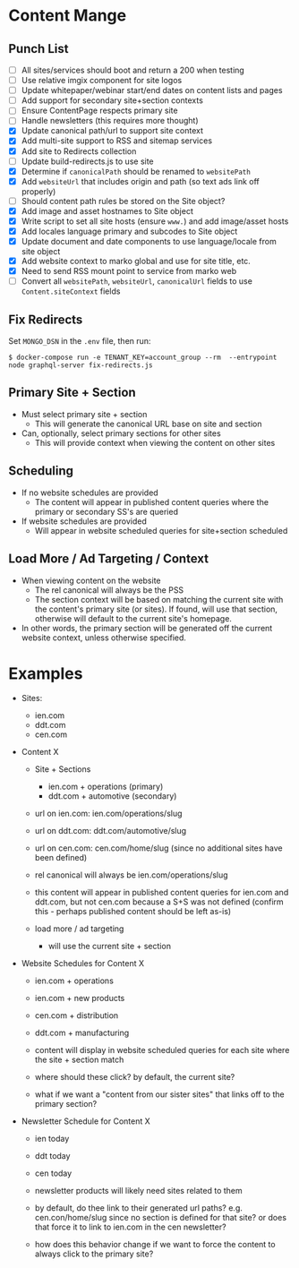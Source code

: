 # Content Mange

## Punch List
- [ ] All sites/services should boot and return a 200 when testing
- [ ] Use relative imgix component for site logos
- [ ] Update whitepaper/webinar start/end dates on content lists and pages
- [ ] Add support for secondary site+section contexts
- [ ] Ensure ContentPage respects primary site
- [ ] Handle newsletters (this requires more thought)
- [x] Update canonical path/url to support site context
- [x] Add multi-site support to RSS and sitemap services
- [x] Add site to Redirects collection
- [ ] Update build-redirects.js to use site
- [x] Determine if `canonicalPath` should be renamed to `websitePath`
- [x] Add `websiteUrl` that includes origin and path (so text ads link off properly)
- [ ] Should content path rules be stored on the Site object?
- [x] Add image and asset hostnames to Site object
- [x] Write script to set all site hosts (ensure `www.`) and add image/asset hosts
- [x] Add locales language primary and subcodes to Site object
- [x] Update document and date components to use language/locale from site object
- [x] Add website context to marko global and use for site title, etc.
- [x] Need to send RSS mount point to service from marko web
- [ ] Convert all `websitePath`, `websiteUrl`, `canonicalUrl` fields to use `Content.siteContext` fields

## Fix Redirects
Set `MONGO_DSN` in the `.env` file, then run:

`$ docker-compose run -e TENANT_KEY=account_group --rm  --entrypoint node graphql-server fix-redirects.js`

## Primary Site + Section
- Must select primary site + section
  - This will generate the canonical URL base on site and section
- Can, optionally, select primary sections for other sites
  - This will provide context when viewing the content on other sites

## Scheduling
- If no website schedules are provided
  - The content will appear in published content queries where the primary or secondary SS's are queried
- If website schedules are provided
  -  Will appear in website scheduled queries for site+section scheduled

## Load More / Ad Targeting / Context
- When viewing content on the website
  - The rel canonical will always be the PSS
  - The section context will be based on matching the current site with the content's primary site (or sites). If found, will use that section, otherwise will default to the current site's homepage.
- In other words, the primary section will be generated off the current website context, unless otherwise specified.


# Examples
- Sites:
  - ien.com
  - ddt.com
  - cen.com

- Content X
  - Site + Sections
    - ien.com + operations (primary)
    - ddt.com + automotive (secondary)

  - url on ien.com: ien.com/operations/slug
  - url on ddt.com: ddt.com/automotive/slug
  - url on cen.com: cen.com/home/slug (since no additional sites have been defined)
  - rel canonical will always be ien.com/operations/slug

  - this content will appear in published content queries for ien.com and ddt.com, but not cen.com because a S+S was not defined (confirm this - perhaps published content should be left as-is)

  - load more / ad targeting
    - will use the current site + section

- Website Schedules for Content X
  - ien.com + operations
  - ien.com + new products
  - cen.com + distribution
  - ddt.com + manufacturing

  - content will display in website scheduled queries for each site where the site + section match
  - where should these click? by default, the current site?
  - what if we want a "content from our sister sites" that links off to the primary section?

- Newsletter Schedule for Content X
  - ien today
  - ddt today
  - cen today

  - newsletter products will likely need sites related to them

  - by default, do thee link to their generated url paths? e.g. cen.con/home/slug since no section is defined for that site? or does that force it to link to ien.com in the cen newsletter?

  - how does this behavior change if we want to force the content to always click to the primary site?
